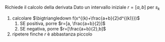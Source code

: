 Richiede il calcolo della derivata
Dato un intervallo iniziale $r=[a,b]$ per $s_k$
1. calcolare $\bigtriangledown f(x^{(k)+\frac{a+b}{2}d^{(k)}})$
	1. SE positiva, porre $r=[a, \frac{a+b}{2}]$
	2. SE negativa, porre $r=[\frac{a+b}{2},b]$
2. ripetere finche $r$ è abbastanza piccolo 